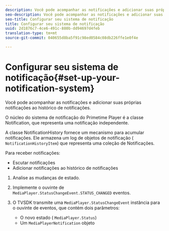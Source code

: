 ```yaml
---
description: Você pode acompanhar as notificações e adicionar suas próprias notificações ao histórico de notificações.
seo-description: Você pode acompanhar as notificações e adicionar suas próprias notificações ao histórico de notificações.
seo-title: Configurar seu sistema de notificação
title: Configurar seu sistema de notificação
uuid: 2d1876c7-4ce6-491c-880b-dd94697d4feb
translation-type: tm+mt
source-git-commit: 040655d8ba5f91c98ed0584c08db226ffe1e0f4e

---
```



# Configurar seu sistema de notificação{#set-up-your-notification-system}

Você pode acompanhar as notificações e adicionar suas próprias notificações ao histórico de notificações.

O núcleo do sistema de notificação do Primetime Player é a classe Notification, que representa uma notificação independente.

A classe NotificationHistory fornece um mecanismo para acumular notificações. Ele armazena um log de objetos de notificação ( `NotificationHistoryItem`) que representa uma coleção de Notificações.

Para receber notificações:

* Escutar notificações
* Adicionar notificações ao histórico de notificações

1. Analise as mudanças de estado.
1. Implemente o ouvinte de `MediaPlayer.StatusChangeEvent.STATUS_CHANGED` eventos.
1. O TVSDK transmite uma `MediaPlayer.StatusChangeEvent` instância para o ouvinte de eventos, que contém dois parâmetros:

   * O novo estado ( `MediaPlayer.Status`)
   * Um `MediaPlayerNotification` objeto

